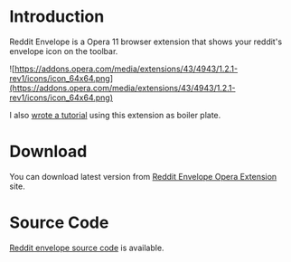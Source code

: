 # Introduction #
Reddit Envelope is a Opera 11 browser extension that shows your reddit's envelope icon on the toolbar.

![https://addons.opera.com/media/extensions/43/4943/1.2.1-rev1/icons/icon_64x64.png](https://addons.opera.com/media/extensions/43/4943/1.2.1-rev1/icons/icon_64x64.png)

I also [wrote a tutorial](http://my.opera.com/dodysw/blog/opera-extension-tutorial-reddit-envelope) using this extension as boiler plate.

# Download #

You can download latest version from [Reddit Envelope Opera Extension](https://addons.opera.com/addons/extensions/details/reddit-envelope) site.

# Source Code #

[Reddit envelope source code](https://github.com/dodysw/dodysw-hg/tree/master/OperaExtensions/reddit_envelope/) is available.